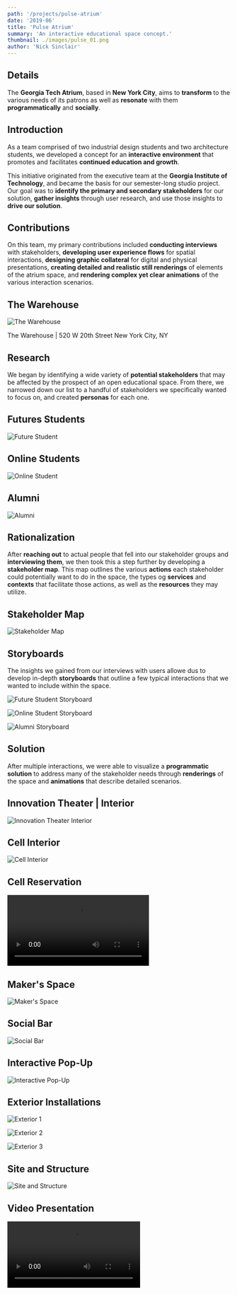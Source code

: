 ```yaml
---
path: '/projects/pulse-atrium'
date: '2019-06'
title: 'Pulse Atrium'
summary: 'An interactive educational space concept.'
thumbnail: ./images/pulse_01.png
author: 'Nick Sinclair'
---
```


## Details

The **Georgia Tech Atrium**, based in **New York City**, aims to **transform** to the various needs of its patrons as well as **resonate** with them **programmatically** and **socially**.

## Introduction

As a team comprised of two industrial design students and two architecture students, we developed a concept for an **interactive environment** that promotes and facilitates **continued education and growth**.

This initiative originated from the executive team at the **Georgia Institute of Technology**, and became the basis for our semester-long studio project. Our goal was to **identify the primary and secondary stakeholders** for our solution, **gather insights** through user research, and use those insights to **drive our solution**.

## Contributions

On this team, my primary contributions included **conducting interviews** with stakeholders, **developing user experience flows** for spatial interactions, **designing graphic collateral** for digital and physical presentations, **creating detailed and realistic still renderings** of elements of the atrium space, and **rendering complex yet clear animations** of the various interaction scenarios.

## The Warehouse

![The Warehouse](./images/pulse_01.png)

The Warehouse | 520 W 20th Street New York City, NY

## Research

We began by identifying a wide variety of **potential stakeholders** that may be affected by the prospect of an open educational space. From there, we narrowed down our list to a handful of stakeholders we specifically wanted to focus on, and created **personas** for each one.

## Futures Students

![Future Student](./images/persona_future_student.png)

## Online Students

![Online Student](./images/persona_online_student.png)

## Alumni

![Alumni](./images/persona_alumni.png)

## Rationalization

After **reaching out** to actual people that fell into our stakeholder groups and **interviewing them**, we then took this a step further by developing a **stakeholder map**. This map outlines the various **actions** each stakeholder could potentially want to do in the space, the types og **services** and **contexts** that facilitate those actions, as well as the **resources** they may utilize.

## Stakeholder Map

![Stakeholder Map](./images/stakeholder_map.png)

## Storyboards

The insights we gained from our interviews with users allowe dus to develop in-depth **storyboards** that outline a few typical interactions that we wanted to include within the space.

![Future Student Storyboard](./images/storyboard_future_student.png)

![Online Student Storyboard](./images/storyboard_online_student.png)

![Alumni Storyboard](./images/storyboard_alumni.png)

## Solution

After multiple interactions, we were able to visualize a **programmatic solution** to address many of the stakeholder needs through **renderings** of the space and **animations** that describe detailed scenarios.

## Innovation Theater | Interior

![Innovation Theater Interior](./images/innovation_theater_interior.png)

## Cell Interior

![Cell Interior](./images/cell_interior.png)

## Cell Reservation

<video width='320' controls>
  <source src='./video/cell_reservation.mp4' type='video/mp4'>
</video>

## Maker's Space

![Maker's Space](./images/makers_space.png)

## Social Bar

![Social Bar](./images/social_bar.png)

## Interactive Pop-Up

![Interactive Pop-Up](./images/interactive_pop-up.png)

## Exterior Installations

![Exterior 1](./images/exterior_01)

![Exterior 2](./images/exterior_02)

![Exterior 3](./images/exterior_03)

## Site and Structure

![Site and Structure](./images/site_structure)

## Video Presentation

<video controls>
  <source src='./video/pulse.mp4' type='video/mp4'>
</video>
